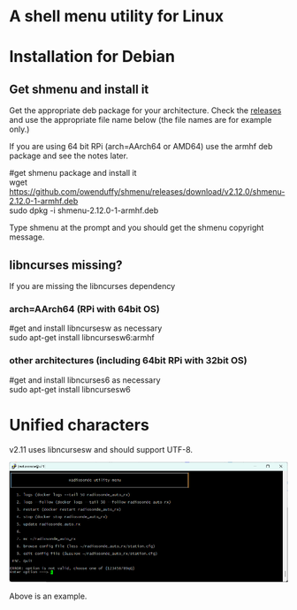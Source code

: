 # A shell menu utility for Linux

# Installation for Debian
## Get shmenu and install it
Get the appropriate deb package for your architecture. Check the [releases](https://github.com/owenduffy/shmenu/releases) and use the
appropriate file name below (the file names are for example only.)

If you are using 64 bit RPi (arch=AArch64 or AMD64) use the armhf deb package and see the notes later.

#get shmenu package and install it  
wget https://github.com/owenduffy/shmenu/releases/download/v2.12.0/shmenu-2.12.0-1-armhf.deb  
sudo dpkg -i shmenu-2.12.0-1-armhf.deb

Type shmenu at the prompt and you should get the shmenu copyright message.

## libncurses missing?

If you are missing the libncurses dependency

### arch=AArch64 (RPi with 64bit OS)

#get and install libncursesw as necessary  
sudo apt-get install libncursesw6:armhf

### other architectures (including 64bit RPi with 32bit OS)

#get and install libncurses6 as necessary  
sudo apt-get install libncursesw6

# Unified characters

v2.11 uses libncursesw and should support UTF-8.

![UTF-8 example](BoxCharactersScreenshot.png)

Above is an example.
